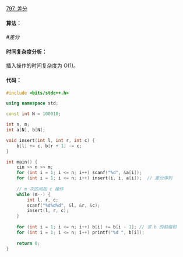 [797. 差分](https://www.acwing.com/problem/content/799/)

#### 算法：

*#差分*

#### 时间复杂度分析：

插入操作的时间复杂度为 O(1)。

#### 代码：

```cpp
#include <bits/stdc++.h>

using namespace std;

const int N = 100010;

int n, m;
int a[N], b[N];

void insert(int l, int r, int c) {
    b[l] += c, b[r + 1] -= c;
}

int main() {
    cin >> n >> m;
    for (int i = 1; i <= n; i++) scanf("%d", &a[i]);
    for (int i = 1; i <= n; i++) insert(i, i, a[i]);  // 差分序列
    
    // m 次区间加 c 操作
    while (m--) {
        int l, r, c;
        scanf("%d%d%d", &l, &r, &c);
        insert(l, r, c);
    }
    
    for (int i = 1; i <= n; i++) b[i] += b[i - 1]; // 求 b 的前缀和 
    for (int i = 1; i <= n; i++) printf("%d ", b[i]);
    
    return 0;
}
```

